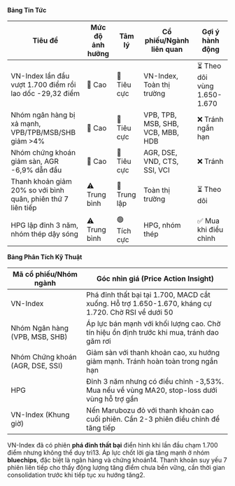 **Bảng Tin Tức**

| Tiêu đề | Mức độ ảnh hưởng | Tâm lý | Cổ phiếu/Ngành liên quan | Gợi ý hành động |
|---------|------------------|---------|------------------------|-----------------|
| VN-Index lần đầu vượt 1.700 điểm rồi lao dốc -29,32 điểm | 🚨 Cao | 🔴 Tiêu cực | VN-Index, Toàn thị trường | ⏳ Theo dõi vùng 1.650-1.670 |
| Nhóm ngân hàng bị xả mạnh, VPB/TPB/MSB/SHB giảm >4% | 🚨 Cao | 🔴 Tiêu cực | VPB, TPB, MSB, SHB, VCB, MBB, HDB | ❌ Tránh ngắn hạn |
| Nhóm chứng khoán giảm sàn, AGR -6,9% dẫn đầu | 🚨 Cao | 🔴 Tiêu cực | AGR, DSE, VND, CTS, SSI, VCI | ❌ Tránh |
| Thanh khoản giảm 20% so với bình quân, phiên thứ 7 liên tiếp | ⚠️ Trung bình | 🔵 Trung lập | Toàn thị trường | ⏳ Theo dõi |
| HPG lập đỉnh 3 năm, nhóm thép dậy sóng | ⚠️ Trung bình | 🟢 Tích cực | HPG, nhóm thép | ✅ Mua khi điều chỉnh |

**Bảng Phân Tích Kỹ Thuật**

| Mã cổ phiếu/Nhóm ngành | Góc nhìn giá (Price Action Insight) |
|------------------------|-------------------------------------|
| VN-Index | Phá đỉnh thất bại tại 1.700, MACD cắt xuống. Hỗ trợ 1.650-1.670, kháng cự 1.720. Chờ RSI về dưới 50 |
| Nhóm Ngân hàng (VPB, MSB, SHB) | Áp lực bán mạnh với khối lượng cao. Chờ tín hiệu ổn định trước khi mua, tránh dao găm rơi |
| Nhóm Chứng khoán (AGR, DSE, SSI) | Giảm sàn với thanh khoản cao, xu hướng giảm mạnh. Tránh hoàn toàn trong ngắn hạn |
| HPG | Đỉnh 3 năm nhưng có điều chỉnh -3,53%. Mua nếu về vùng MA20, stop-loss dưới vùng hỗ trợ gần |
| VN-Index (Khung giờ) | Nến Marubozu đỏ với thanh khoản cao cuối phiên. Cần 2-3 phiên điều chỉnh để tăng tiếp |

VN-Index đã có phiên **phá đỉnh thất bại** điển hình khi lần đầu chạm 1.700 điểm nhưng không thể duy trì13. Áp lực chốt lời gia tăng mạnh ở nhóm **bluechips**, đặc biệt là ngân hàng và chứng khoán14. Thanh khoản suy yếu 7 phiên liên tiếp cho thấy động lượng tăng điểm chưa bền vững, cần thời gian consolidation trước khi tiếp tục xu hướng tăng2.
